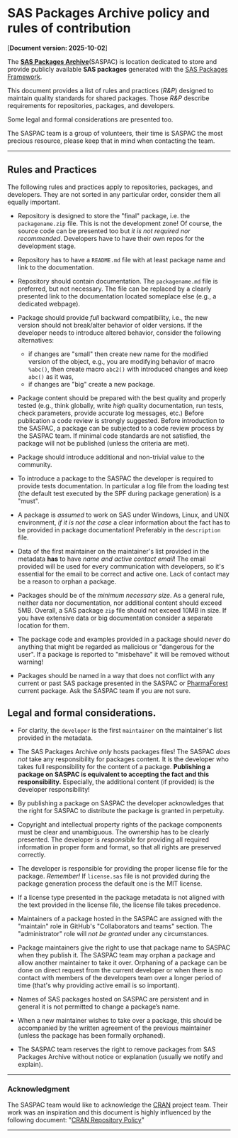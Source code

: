 # SAS Packages Archive policy and rules of contribution

[**Document version: 2025-10-02**]

The [**SAS Packages Archive**](https://github.com/SASPAC)(SASPAC) is location dedicated to store and provide publicly available **SAS packages** generated with the [SAS Packages Framework](https://github.com/yabwon/SAS_PACKAGES).

This document provides a list of rules and practices (*R&P*) designed to maintain quality standards for shared packages. Those *R&P* describe requirements for repositories, packages, and developers.

Some legal and formal considerations are presented too.

The SASPAC team is a group of volunteers, their time is SASPAC the most precious resource, please keep that in mind when contacting the team.

---

## Rules and Practices

The following rules and practices apply to repositories, packages, and developers. They are not sorted in any particular order, consider them all equally important.

- Repository is designed to store the "final" package, i.e. the `packagename.zip` file. This is not the development zone! Of course, the source code can be presented too but *it is not required nor recommended*. Developers have to have their own repos for the development stage. 

- Repository has to have a `README.md` file with at least package name and link to the documentation.

- Repository should contain documentation. The `packagename.md` file is preferred, but not necessary. The file can be replaced by a clearly presented link to the documentation located someplace else (e.g., a dedicated webpage).

- Package should provide *full* backward compatibility, i.e., the new version should not break/alter behavior of older versions. If the developer needs to introduce altered behavior, consider the following alternatives:
  - if changes are "small" then create new name for the modified version of the object, e.g., you are modifying behavior of macro `%abc()`, then create macro `abc2()` with introduced changes and keep `abc()` as it was,
  - if changes are "big" create a new package.

- Package content should be prepared with the best quality and properly tested (e.g., think globally, write *high* quality documentation, run tests, check parameters, provide accurate log messages, etc.) Before publication a code review is strongly suggested. Before introduction to the SASPAC, a package can be subjected to a code review process by the SASPAC team. If minimal code standards are not satisfied, the package will not be published (unless the criteria are met).

- Package should introduce additional and non-trivial value to the community.

- To introduce a package to the SASPAC the developer is required to provide tests documentation. In particular a log file from the loading test (the default test executed by the SPF during package generation) is a "must".

- A package is *assumed* to work on SAS under Windows, Linux, and UNIX environment, *if it is not the case* a clear information about the fact has to be provided in package documentation! Preferably in the `description` file.

- Data of the first maintainer on the maintainer's list provided in the metadata **has** to have *name and active contact email*! The email provided will be used for every communication with developers, so it's essential for the email to be correct and active one. Lack of contact may be a reason to orphan a package.

- Packages should be of the *minimum necessary size*. As a general rule, neither data nor documentation, nor additional content should exceed 5MB. Overall, a SAS package `zip` file should not exceed 10MB in size. If you have extensive data or big documentation consider a separate location for them.

- The package code and examples provided in a package should *never* do anything that might be regarded as malicious or "dangerous for the user". If a package is reported to "misbehave" it will be removed without warning!

- Packages should be named in a way that does not conflict with any current or past SAS package presented in the SASPAC or [PharmaForest](https://github.com/PharmaForest) current package. Ask the SASPAC team if you are not sure.

## Legal and formal considerations.

- For clarity, the `developer` is the first `maintainer` on the maintainer's list provided in the metadata.

- The SAS Packages Archive *only* hosts packages files! The SASPAC *does not* take any responsibility for packages content. It is the developer who takes full responsibility for the content of a package. **Publishing a package on SASPAC is equivalent to accepting the fact and this responsibility.** Especially, the additional content (if provided) is the developer responsibility!

- By publishing a package on SASPAC the developer acknowledges that the right for SASPAC to distribute the package is granted in perpetuity. 

- Copyright and intellectual property rights of the package components must be clear and unambiguous. The ownership has to be clearly presented. The developer is *responsible* for providing all required information in proper form and format, so that all rights are preserved correctly.

- The developer is responsible for providing the proper license file for the package. *Remember!* If `license.sas` file is not provided during the package generation process the default one is the MIT license.

- If a license type presented in the package metadata is not aligned with the text provided in the license file, the license file takes precedence.

- Maintainers of a package hosted in the SASPAC are assigned with the "maintain" role in GitHub's "Collaborators and teams" section. The "administrator" role will *not be granted* under any circumstances.

- Package maintainers give the right to use that package name to SASPAC when they publish it. The SASPAC team may orphan a package and allow another maintainer to take it over. Orphaning of a package can be done on direct request from the current developer or when there is no contact with members of the developers team over a longer period of time (that's why providing active email is so important).

- Names of SAS packages hosted on SASPAC are persistent and in general it is not permitted to change a package’s name.

- When a new maintainer wishes to take over a package, this should be accompanied by the written agreement of the previous maintainer (unless the package has been formally orphaned).

- The SASPAC team reserves the right to remove packages from SAS Packages Archive without notice or explanation (usually we notify and explain).

---

### Acknowledgment 

The SASPAC team would like to acknowledge the [CRAN](https://cran.r-project.org/ "CRAN") project team. Their work was an inspiration and this document is highly influenced by the following document: "[CRAN Repository Policy](https://cran.r-project.org/web/packages/policies.html)"

---